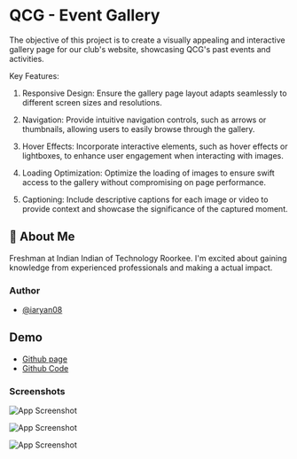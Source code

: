 # QCG - Event Gallery

The objective of this project is to create a visually appealing and interactive gallery page for our club's website, showcasing QCG's past events and activities.


Key Features:

1. Responsive Design: Ensure the gallery page layout adapts seamlessly to different screen sizes and resolutions.

2. Navigation: Provide intuitive navigation controls, such as arrows or thumbnails, allowing users to easily browse through the gallery.

3. Hover Effects: Incorporate interactive elements, such as hover effects or lightboxes, to enhance user engagement when interacting with images.

4. Loading Optimization: Optimize the loading of images to ensure swift access to the gallery without compromising on page performance.

5. Captioning: Include descriptive captions for each image or video to provide context and showcase the significance of the captured moment.

## 🚀 About Me
Freshman at Indian Indian of Technology Roorkee.
I'm excited about gaining knowledge from experienced professionals and making a actual impact. 

### Author
- [@iaryan08](https://www.github.com/iaryan08)

## Demo
- [Github page](https://iaryan08.github.io/qcg-gallery/)     
- [Github Code](https://github.com/iaryan08/qcg-gallery)

### Screenshots

![App Screenshot](https://i.ibb.co/HnyC3Bc/qcg-gallery-demo.png)


![App Screenshot](https://i.ibb.co/q7FDZ7g/qcg-gallery-demo.png)


![App Screenshot](https://i.ibb.co/xHNPfsH/IMG-20240127-WA0002.jpg)